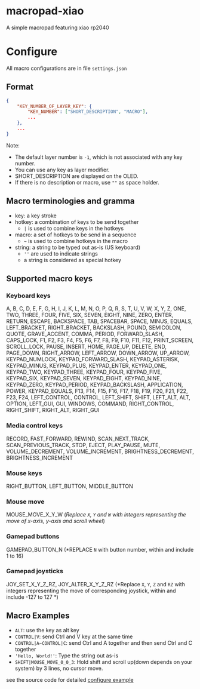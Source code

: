 # macropad-xiao
A simple macropad featuring xiao rp2040

# Configure
All macro configurations are in file `settings.json`
## Format
```json
{
    "KEY_NUMBER_OF_LAYER_KEY": {
        "KEY_NUMBER": ["SHORT_DESCRIPTION", "MACRO"],
        ...
    },
    ...
}
```

Note:
- The default layer number is `-1`, which is not associated with any key number.
- You can use any key as layer modifier.
- SHORT_DESCRIPTION are displayed on the OLED.
- If there is no description or macro, use `""` as space holder.

## Macro terminologies and gramma
- key: a key stroke
- hotkey: a combination of keys to be send together
    - `|` is used to combine keys in the hotkeys
- macro: a set of hotkeys to be send in a sequence
    - `~` is used to combine hotkeys in the macro
- string: a string to be typed out as-is (US keyboard)
    - `''` are used to indicate strings
    - a string is considered as special hotkey

## Supported macro keys
### Keyboard keys
A, B, C, D, E, F, G, H, I, J, K, L, M, N, O, P, Q, R, S, T, U, V, W, X, Y, Z, ONE, TWO, THREE, FOUR, FIVE, SIX, SEVEN, EIGHT, NINE, ZERO, ENTER, RETURN, ESCAPE, BACKSPACE, TAB, SPACEBAR, SPACE, MINUS, EQUALS, LEFT_BRACKET, RIGHT_BRACKET, BACKSLASH, POUND, SEMICOLON, QUOTE, GRAVE_ACCENT, COMMA, PERIOD, FORWARD_SLASH, CAPS_LOCK, F1, F2, F3, F4, F5, F6, F7, F8, F9, F10, F11, F12, PRINT_SCREEN, SCROLL_LOCK, PAUSE, INSERT, HOME, PAGE_UP, DELETE, END, PAGE_DOWN, RIGHT_ARROW, LEFT_ARROW, DOWN_ARROW, UP_ARROW, KEYPAD_NUMLOCK, KEYPAD_FORWARD_SLASH, KEYPAD_ASTERISK, KEYPAD_MINUS, KEYPAD_PLUS, KEYPAD_ENTER, KEYPAD_ONE, KEYPAD_TWO, KEYPAD_THREE, KEYPAD_FOUR, KEYPAD_FIVE, KEYPAD_SIX, KEYPAD_SEVEN, KEYPAD_EIGHT, KEYPAD_NINE, KEYPAD_ZERO, KEYPAD_PERIOD, KEYPAD_BACKSLASH, APPLICATION, POWER, KEYPAD_EQUALS, F13, F14, F15, F16, F17, F18, F19, F20, F21, F22, F23, F24, LEFT_CONTROL, CONTROL, LEFT_SHIFT, SHIFT, LEFT_ALT, ALT, OPTION, LEFT_GUI, GUI, WINDOWS, COMMAND, RIGHT_CONTROL, RIGHT_SHIFT, RIGHT_ALT, RIGHT_GUI
### Media control keys
RECORD, FAST_FORWARD, REWIND, SCAN_NEXT_TRACK, SCAN_PREVIOUS_TRACK, STOP, EJECT, PLAY_PAUSE, MUTE, VOLUME_DECREMENT, VOLUME_INCREMENT, BRIGHTNESS_DECREMENT, BRIGHTNESS_INCREMENT
### Mouse keys
RIGHT_BUTTON, LEFT_BUTTON, MIDDLE_BUTTON
### Mouse move
MOUSE_MOVE_X_Y_W (*Replace `X`, `Y` and `W` with integers representing the move of x-axis, y-axis and scroll wheel*)
### Gamepad buttons
GAMEPAD_BUTTON_N (*REPLACE `N` with button number, within and include 1 to 16)
### Gamepad joysticks
JOY_SET_X_Y_Z_RZ, JOY_ALTER_X_Y_Z_RZ (*Replace `X`, `Y`, `Z` and `RZ` with integers representing the move of corresponding joystick, within and include -127 to 127 *)

## Macro Examples
- `ALT`: use the key as alt key
- `CONTROL|V`: send Ctrl and V key at the same time
- `CONTROL|A~CONTROL|C`: send Ctrl and A together and then send Ctrl and C together
- `'Hello, World!'`: Type the string out as-is
- `SHIFT|MOUSE_MOVE_0_0_3`: Hold shift and scroll up(down depends on your system) by 3 lines, no cursor move.

see the source code for detailed [configure example](./src/settings.json)
